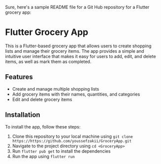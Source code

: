 Sure, here's a sample README file for a Git Hub repository for a Flutter grocery app:

# Flutter Grocery App

This is a Flutter-based grocery app that allows users to create shopping lists and manage their grocery items. The app provides a simple and intuitive user interface that makes it easy for users to add, edit, and delete items, as well as mark them as completed.

## Features

- Create and manage multiple shopping lists
- Add grocery items with their names, quantities, and categories
- Edit and delete grocery items


## Installation

To install the app, follow these steps:

1. Clone this repository to your local machine using `git clone https://https://github.com/youssefzakii/GroceryApp.git`
2. Navigate to the project directory using `cd <GroceryApp>`
3. Run `flutter pub get` to install the dependencies
4. Run the app using `flutter run`






